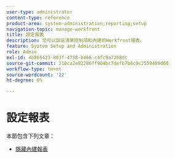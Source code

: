 ```yaml
---
user-type: administrator
content-type: reference
product-area: system-administration;reporting;setup
navigation-topic: manage-workfront
title: 設定報表
description: 您可以設定清單控制項和內建的Workfront報表。
feature: System Setup and Administration
role: Admin
exl-id: 4b865423-803f-4758-b466-c4fc9a7268dc
source-git-commit: 210ca2e82286ff904bc7defb7b8c9c2559489d66
workflow-type: tm+mt
source-wordcount: '22'
ht-degree: 0%

---
```


# 設定報表

本節包含下列文章：

* [隱藏內建報表](../../../administration-and-setup/manage-workfront/configure-reports/hide-built-in-reports.md)
